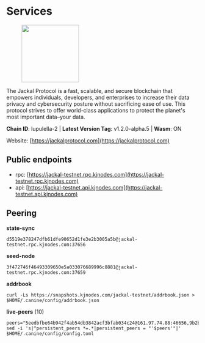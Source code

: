 # Services

<figure><img src="https://raw.githubusercontent.com/kj89/testnet_manuals/main/pingpub/logos/jackal.png" width="150" alt=""><figcaption></figcaption></figure>

The Jackal Protocol is a fast, scalable, and secure blockchain that empowers  individuals, developers, and enterprises to increase their data privacy and  cybersecurity posture without sacrificing ease of use. This protocol strives  to offer world-class applications to protect the planet's most important data–your data.

**Chain ID**: lupulella-2 | **Latest Version Tag**: v1.2.0-alpha.5 | **Wasm**: ON

Website: [https://jackalprotocol.com](https://jackalprotocol.com)


## Public endpoints

* rpc: [https://jackal-testnet.rpc.kjnodes.com](https://jackal-testnet.rpc.kjnodes.com)
* api: [https://jackal-testnet.api.kjnodes.com](https://jackal-testnet.api.kjnodes.com)

## Peering

**state-sync**

```
d5519e378247dfb61dfe90652d1fe3e2b3005a5b@jackal-testnet.rpc.kjnodes.com:37656
```

**seed-node**

```
3f472746f46493309650e5a033076689996c8881@jackal-testnet.rpc.kjnodes.com:37659
```

**addrbook**
```
curl -Ls https://snapshots.kjnodes.com/jackal-testnet/addrbook.json > $HOME/.canine/config/addrbook.json
```

**live-peers** (10)
```
peers="5eedbfbe64b942f4ab54db3842acf3bfab034c24@161.97.74.88:46656,9b2bbd5121265ebbf9003341e8a2e0abdbc24b67@46.228.199.8:26656,0394449cab5a29f24dd4f37683d3b7622f27c0fc@65.108.206.118:61156,09d9127972ded9e22f9f11833ed7fcfa149cf1fa@65.109.92.240:19126,a76cb9a09652ad3f62987966dda2199a0ee1bf64@65.109.90.33:17556,94b63fddfc78230f51aeb7ac34b9fb86bd042a77@95.217.89.23:30567,80420ad774e622bda8e1dfa9b80da11eee7eed1f@144.126.140.252:29656,6c6c7f370febd64447770da8aec0b9d359d61565@65.109.70.23:17556,451622fd913f6119a67f67e65f3ab82c3fbea529@78.107.253.133:32656,d5519e378247dfb61dfe90652d1fe3e2b3005a5b@65.109.68.190:37656"
sed -i 's|^persistent_peers *=.*|persistent_peers = "'$peers'"|' $HOME/.canine/config/config.toml
```
